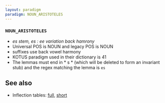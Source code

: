 ```yaml
---
layout: paradigm
paradigm: NOUN_ARISTOTELES
---
```

### ` NOUN_ARISTOTELES `

* _es stem, es : ee variation back hamrony_
* Universal POS is NOUN and legacy POS is NOUN
* suffixes use back vowel harmony
* KOTUS paradigm used in their dictionary is 41
* The lemmas must end in * s * (which will be deleted to form an invariant stub) and the regex matching the lemma is ` es `

## See also

* Inflection tables: [full](gen/A/aristoteles.html), [short](gen/A/aristoteles_wikt.html)

